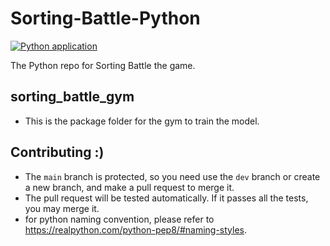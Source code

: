 # Sorting-Battle-Python
[![Python application](https://github.com/jerry20091103/Sorting-Battle-Python/actions/workflows/python-app.yml/badge.svg)](https://github.com/jerry20091103/Sorting-Battle-Python/actions/workflows/python-app.yml)

The Python repo for Sorting Battle the game.

## sorting_battle_gym
- This is the package folder for the gym to train the model.

## Contributing :)
- The `main` branch is protected, so you need use the `dev` branch or create a new branch, and make a pull request to merge it.
- The pull request will be tested automatically. If it passes all the tests, you may merge it.
- for python naming convention, please refer to https://realpython.com/python-pep8/#naming-styles.

